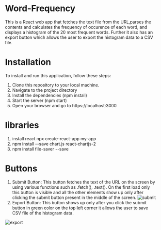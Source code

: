 # Word-Frequency
This is a React web app that fetches the text file from the URL,parses the contents and calculates the frequency of occurence of each word, and displays a histogram of the 20 most frequent words. Further it also has an export button which allows the user to export the histogram data to a CSV file.
# Installation
To install and run this application, follow these steps:
1. Clone this repository to your local machine.
2. Navigate to the project directory
3. Install the dependencies (npm install)
4. Start the server (npm start)
5. Open your browser and go to https://localhost:3000 
# libraries
1. install react npx create-react-app my-app
2. npm install --save chart.js react-chartjs-2
3. npm install file-saver --save
# Buttons
1. Submit Button: This button fetches the text of the URL on the screen by using various functions such as .fetch(), .text(). On the first load only this button is visible and all the other elements show up only after clicking the submit button present in the middle of the screen.
![submit](https://github.com/shambhavi2209/tiny-project/assets/72241708/155ede4c-81c1-4ea1-9ec4-4225d10b3017)
2. Export Button: This button shows up only after you click the submit button in green color on the top left corner it allows the user to save CSV file of the histogram data.

![export](https://github.com/shambhavi2209/tiny-project/assets/72241708/1f0fefbf-2f89-484b-8654-5a9ef1caaf9f)
